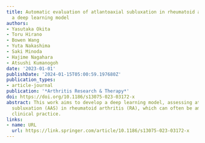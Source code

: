 ```yaml
---
title: Automatic evaluation of atlantoaxial subluxation in rheumatoid arthritis by
  a deep learning model
authors:
- Yasutaka Okita
- Toru Hirano
- Bowen Wang
- Yuta Nakashima
- Saki Minoda
- Hajime Nagahara
- Atsushi Kumanogoh
date: '2023-01-01'
publishDate: '2024-01-15T05:00:59.197680Z'
publication_types:
- article-journal
publication: '*Arthritis Research & Therapy*'
doi: https://doi.org/10.1186/s13075-023-03172-x
abstract: This work aims to develop a deep learning model, assessing atlantoaxial
  subluxation (AAS) in rheumatoid arthritis (RA), which can often be ambiguous in
  clinical practice.
links:
- name: URL
  url: https://link.springer.com/article/10.1186/s13075-023-03172-x
---
```

